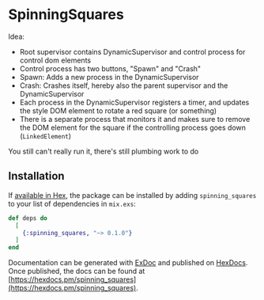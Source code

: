 # SpinningSquares

Idea:
* Root supervisor contains DynamicSupervisor and control process for control dom elements
* Control process has two buttons, "Spawn" and "Crash"
* Spawn: Adds a new process in the DynamicSupervisor
* Crash: Crashes itself, hereby also the parent supervisor and the DynamicSupervisor
* Each process in the DynamicSupervisor registers a timer, and updates the style DOM element to rotate a red square (or something)
* There is a separate process that monitors it and makes sure to remove the DOM element for the square if the controlling process goes down (`LinkedElement`)

You still can't really run it, there's still plumbing work to do

## Installation

If [available in Hex](https://hex.pm/docs/publish), the package can be installed
by adding `spinning_squares` to your list of dependencies in `mix.exs`:

```elixir
def deps do
  [
    {:spinning_squares, "~> 0.1.0"}
  ]
end
```

Documentation can be generated with [ExDoc](https://github.com/elixir-lang/ex_doc)
and published on [HexDocs](https://hexdocs.pm). Once published, the docs can
be found at [https://hexdocs.pm/spinning_squares](https://hexdocs.pm/spinning_squares).

